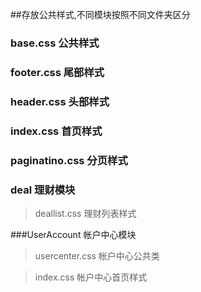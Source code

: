 ##存放公共样式,不同模块按照不同文件夹区分

### base.css   公共样式
### footer.css 尾部样式
### header.css 头部样式
### index.css  首页样式
### paginatino.css 分页样式

### deal       理财模块

>deallist.css   理财列表样式


###UserAccount 帐户中心模块

>usercenter.css  帐户中心公共类

>index.css   帐户中心首页样式
